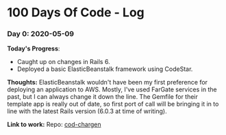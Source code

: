 # 100 Days Of Code - Log

### Day 0: 2020-05-09

**Today's Progress**:
- Caught up on changes in Rails 6.
- Deployed a basic ElasticBeanstalk framework using CodeStar.

**Thoughts:**
ElasticBeanstalk wouldn't have been my first preference for deploying an application to AWS. Mostly, I've used FarGate services in the past, but I can always change it down the line. The Gemfile for their template app is really out of date, so first port of call will be bringing it in to line with the latest Rails version (6.0.3 at time of writing).

**Link to work:**
Repo: [cod-chargen](https://github.com/kryptykphysh/cod-chargen/commit/7a70630364e1c729bb02fe0ceba08538692ed79a)
